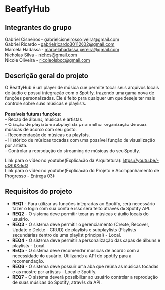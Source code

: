 # BeatfyHub


## Integrantes do grupo
Gabriel Cisneiros - gabrielcisneirossoliveira@gmail.com<br>
Gabriel Ricardo - gabrielricardo30112002@gmail.com<br>
Marcela Hadassa - marcelahadassa.pereira@gmail.com<br>
Nícholas Silva - nichcs@gmail.com<br>
Nicole Oliveira - nicoleolsbcc@gmail.com<br>

## Descrição geral do projeto
O BeatfyHub é um player de música que permite tocar seus arquivos locais de áudio e possui integração com o Spotify, trazendo uma gama nova de funções personalizadas. Ele é feito para qualquer um que deseje ter mais controle sobre suas músicas e playlists.
<br>
<br>**Possíveis futuras funções**:
<br> - Recap de álbuns, músicas e artistas.
<br> - Criação de playlists e subplaylists para melhor organização de suas músicas de acordo com seu gosto.
<br> - Recomendação de músicas ou playlists.
<br> - Histórico de músicas tocadas com uma possível função de visualização por artista.
<br> - Controlar a reprodução do streaming de músicas do seu Spotify.

Link para o vídeo no youtube(Explicação da Arquitetura): https://youtu.be/-uQtISXrlpQ
<br>Link para o vídeo no youtube(Explicação do Projeto e Acompanhamento de Progresso - Entrega 03): 

## Requisitos do projeto
 * **REQ1** - Para utilizar as funções integradas ao Spotify, será necessário fazer o login com sua conta e isso será feito através do Spotify API.
 * **REQ2** - O sistema deve permitir tocar as músicas e áudio locais do usuário.
 * **REQ3** - O sistema deve permitir o gerenciamento (Create, Recover, Update e Delete - CRUD) de playlists e subplaylists (Playlists secundárias dentro de uma playlist principal) - Local.
 * **REQ4** - O sistema deve permitir a personalização das capas de álbuns e playlists - Local.
 * **REQ5** - O sistema deve recomendar músicas de acordo com a necessidade do usuário. Utilizando a API do spotify para a recomendação.
* **REQ6** - O sistema deve possuir uma aba que reúna as músicas tocadas e as mostre por artistas - Local e Spotify.
* **REQ7** - O sistema deverá possibilitar ao usuário controlar a reprodução de suas músicas do Spotify, através da API.
